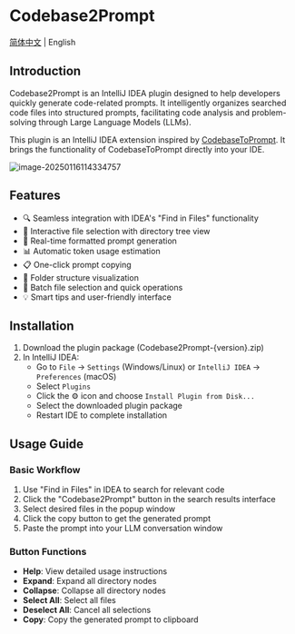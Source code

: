# Codebase2Prompt

[简体中文](README.md) | English

## Introduction

Codebase2Prompt is an IntelliJ IDEA plugin designed to help developers quickly generate code-related prompts. It intelligently organizes searched code files into structured prompts, facilitating code analysis and problem-solving through Large Language Models (LLMs).

This plugin is an IntelliJ IDEA extension inspired by  [CodebaseToPrompt](https://github.com/hello-nerdo/CodebaseToPrompt). It brings the functionality of CodebaseToPrompt directly into your IDE.

![image-20250116114334757](http://yr-pic.yunrong.cn/md/202501161143760.png)

## Features

- 🔍 Seamless integration with IDEA's "Find in Files" functionality
- 📁 Interactive file selection with directory tree view
- 🔄 Real-time formatted prompt generation
- 📊 Automatic token usage estimation
- 📋 One-click prompt copying
- 🌳 Folder structure visualization
- 🎯 Batch file selection and quick operations
- 💡 Smart tips and user-friendly interface

## Installation

1. Download the plugin package (Codebase2Prompt-{version}.zip)
2. In IntelliJ IDEA:
   - Go to `File` → `Settings` (Windows/Linux) or `IntelliJ IDEA` → `Preferences` (macOS)
   - Select `Plugins`
   - Click the ⚙️ icon and choose `Install Plugin from Disk...`
   - Select the downloaded plugin package
   - Restart IDE to complete installation

## Usage Guide

### Basic Workflow

1. Use "Find in Files" in IDEA to search for relevant code
2. Click the "Codebase2Prompt" button in the search results interface
3. Select desired files in the popup window
4. Click the copy button to get the generated prompt
5. Paste the prompt into your LLM conversation window

### Button Functions

- **Help**: View detailed usage instructions
- **Expand**: Expand all directory nodes
- **Collapse**: Collapse all directory nodes
- **Select All**: Select all files
- **Deselect All**: Cancel all selections
- **Copy**: Copy the generated prompt to clipboard


